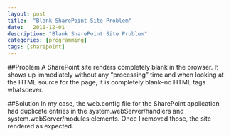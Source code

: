 ```yaml
---
layout: post
title:  "Blank SharePoint Site Problem"
date:   2011-12-01
description: "Blank SharePoint Site Problem"
categories: [programming]
tags: [sharepoint]
---
```

##Problem
A SharePoint site renders completely blank in the browser. It shows up immediately without any “processing” time and when looking at the HTML source for the page, it is completely blank–no HTML tags whatsoever.

##Solution
In my case, the web.config file for the SharePoint application had duplicate entries in the system.webServer/handlers and system.webServer/modules elements. Once I removed those, the site rendered as expected.
